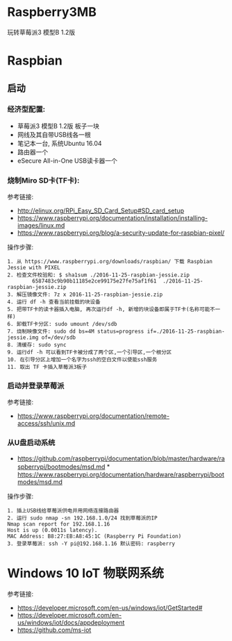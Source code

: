 # Raspberry3MB
玩转草莓派3 模型B 1.2版

# Raspbian
## 启动
### 经济型配置:
* 草莓派3 模型B 1.2版 板子一块
* 网线及其自带USB线各一根
* 笔记本一台, 系统Ubuntu 16.04
* 路由器一个
* eSecure All-in-One USB读卡器一个

### 烧制Miro SD卡(TF卡):
参考链接:

* http://elinux.org/RPi_Easy_SD_Card_Setup#SD_card_setup
* https://www.raspberrypi.org/documentation/installation/installing-images/linux.md
* https://www.raspberrypi.org/blog/a-security-update-for-raspbian-pixel/

操作步骤:

	1. 从 https://www.raspberrypi.org/downloads/raspbian/ 下载 Raspbian Jessie with PIXEL
	2. 检查文件校验和: $ sha1sum ./2016-11-25-raspbian-jessie.zip 
			6587483c9b90b11185e2ce99175e27fe75af1f61  ./2016-11-25-raspbian-jessie.zip
	3. 解压镜像文件: 7z x 2016-11-25-raspbian-jessie.zip
	4. 运行 df -h 查看当前挂载的块设备
	5. 把带TF卡的读卡器插入电脑, 再次运行df -h, 新增的块设备即属于TF卡(名称可能不一样)
	6. 卸载TF卡分区: sudo umount /dev/sdb
	7. 烧制映像文件: sudo dd bs=4M status=progress if=./2016-11-25-raspbian-jessie.img of=/dev/sdb
	8. 清缓存: sudo sync
	9. 运行df -h 可以看到TF卡被分成了两个区,一个引导区,一个根分区
	10. 在引导分区上增加一个名字为ssh的空白文件以使能ssh服务
	11. 取出 TF 卡插入草莓派3板子
	
### 启动并登录草莓派

参考链接:

* https://www.raspberrypi.org/documentation/remote-access/ssh/unix.md

### 从U盘启动系统

* https://github.com/raspberrypi/documentation/blob/master/hardware/raspberrypi/bootmodes/msd.md
*　https://www.raspberrypi.org/documentation/hardware/raspberrypi/bootmodes/msd.md

操作步骤:

	1. 插上USB线给草莓派供电并用网络连接路由器
	2. 运行 sudo nmap -sn 192.168.1.0/24 找到草莓派的IP
	Nmap scan report for 192.168.1.16
	Host is up (0.0011s latency).
	MAC Address: B8:27:EB:A8:45:1C (Raspberry Pi Foundation)
	3. 登录草莓派: ssh -Y pi@192.168.1.16 默认密码: raspberry

# Windows 10 IoT 物联网系统

参考链接:

* https://developer.microsoft.com/en-us/windows/iot/GetStarted#
* https://developer.microsoft.com/en-us/windows/iot/docs/appdeployment 
* https://github.com/ms-iot
